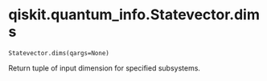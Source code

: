 # qiskit.quantum\_info.Statevector.dims

`Statevector.dims(qargs=None)`

Return tuple of input dimension for specified subsystems.
